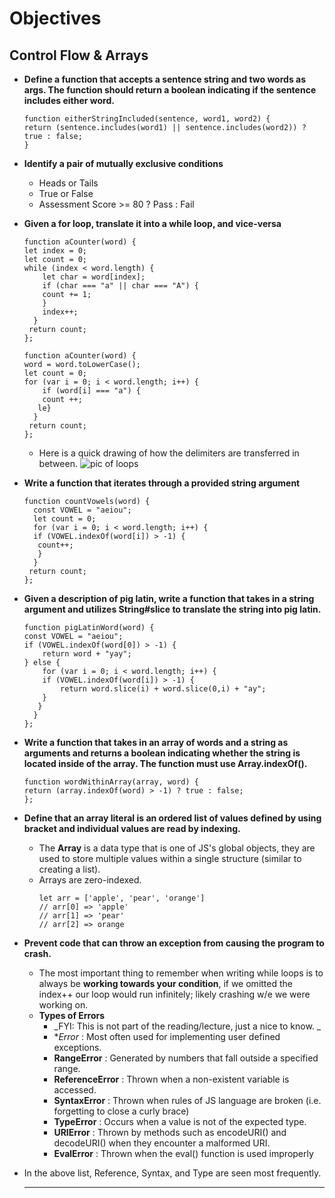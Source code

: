 # **Objectives**

## **Control Flow & Arrays**

- **Define a function that accepts a sentence string and two words as args. The function should return a boolean indicating if the sentence includes either word.**

  ```
  function eitherStringIncluded(sentence, word1, word2) {
  return (sentence.includes(word1) || sentence.includes(word2)) ? true : false;
  }
  ```

- **Identify a pair of mutually exclusive conditions**

  - Heads or Tails
  - True or False
  - Assessment Score >= 80 ? Pass : Fail

- **Given a for loop, translate it into a while loop, and vice-versa**

  ```
  function aCounter(word) {
  let index = 0;
  let count = 0;
  while (index < word.length) {
      let char = word[index];
      if (char === "a" || char === "A") {
      count += 1;
      }
      index++;
    }
   return count;
  };

  function aCounter(word) {
  word = word.toLowerCase();
  let count = 0;
  for (var i = 0; i < word.length; i++) {
      if (word[i] === "a") {
      count ++;
     le}
    }
   return count;
  };
  ```

  - Here is a quick drawing of how the delimiters are transferred in between.
    ![pic of loops](https://cdn.discordapp.com/attachments/222504021074640898/732675607657316362/image0.jpg)

- **Write a function that iterates through a provided string argument**

  ```
  function countVowels(word) {
    const VOWEL = "aeiou";
    let count = 0;
    for (var i = 0; i < word.length; i++) {
    if (VOWEL.indexOf(word[i]) > -1) {
     count++;
     }
    }
   return count;
  };
  ```

- **Given a description of pig latin, write a function that takes in a string argument and utilizes String#slice to translate the string into pig latin.**
  ```
  function pigLatinWord(word) {
  const VOWEL = "aeiou";
  if (VOWEL.indexOf(word[0]) > -1) {
      return word + "yay";
  } else {
      for (var i = 0; i < word.length; i++) {
      if (VOWEL.indexOf(word[i]) > -1) {
          return word.slice(i) + word.slice(0,i) + "ay";
      }
     }
    }
  };
  ```
- **Write a function that takes in an array of words and a string as arguments and returns a boolean indicating whether the string is located inside of the array. The function must use Array.indexOf().**

  ```
  function wordWithinArray(array, word) {
  return (array.indexOf(word) > -1) ? true : false;
  };
  ```

- **Define that an array literal is an ordered list of values defined by using bracket and individual values are read by indexing.**

  - The **Array** is a data type that is one of JS's global objects, they are used to store multiple values within a single structure (similar to creating a list).
  - Arrays are zero-indexed.
    ```
    let arr = ['apple', 'pear', 'orange']
    // arr[0] => 'apple'
    // arr[1] => 'pear'
    // arr[2] => orange
    ```

- **Prevent code that can throw an exception from causing the program to crash.**
  - The most important thing to remember when writing while loops is to always be **working towards your condition**, if we omitted the index++ our loop would run infinitely; likely crashing w/e we were working on.
  - **Types of Errors**
    - _FYI: This is not part of the reading/lecture, just a nice to know. _
    - \*_Error_ : Most often used for implementing user defined exceptions.
    - **RangeError** : Generated by numbers that fall outside a specified range.
    - **ReferenceError** : Thrown when a non-existent variable is accessed.
    - **SyntaxError** : Thrown when rules of JS language are broken (i.e. forgetting to close a curly brace)
    - **TypeError** : Occurs when a value is not of the expected type.
    - **URIError** : Thrown by methods such as encodeURI() and decodeURI() when they encounter a malformed URI.
    - **EvalError** : Thrown when the eval() function is used improperly

* In the above list, Reference, Syntax, and Type are seen most frequently.

  ---
